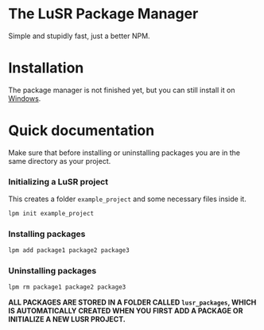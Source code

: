 # The LuSR Package Manager
Simple and stupidly fast, just a better NPM.
# Installation
The package manager is not finished yet, but you can still install it on [Windows]().
# Quick documentation
Make sure that before installing or uninstalling packages you are in the same directory as your project.
### Initializing a LuSR project
This creates a folder `example_project` and some necessary files inside it.
```bash
lpm init example_project
```
### Installing packages
```bash
lpm add package1 package2 package3
```
### Uninstalling packages
```bash
lpm rm package1 package2 package3
```
**ALL PACKAGES ARE STORED IN A FOLDER CALLED `lusr_packages`, WHICH IS AUTOMATICALLY CREATED WHEN YOU FIRST ADD A PACKAGE OR INITIALIZE A NEW LUSR PROJECT.**